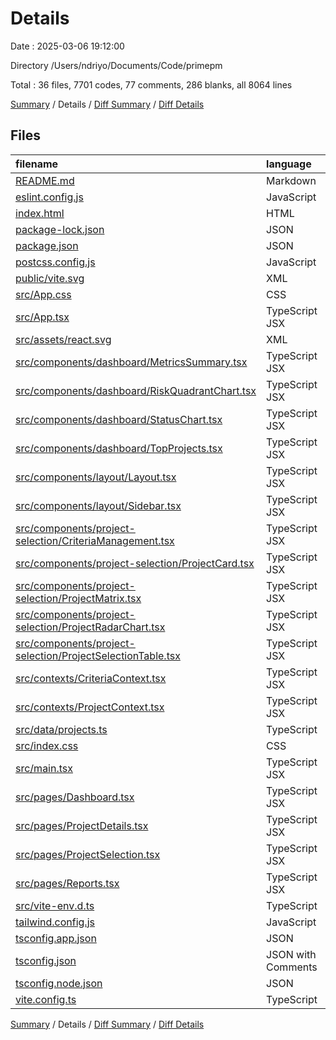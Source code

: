 # Details

Date : 2025-03-06 19:12:00

Directory /Users/ndriyo/Documents/Code/primepm

Total : 36 files,  7701 codes, 77 comments, 286 blanks, all 8064 lines

[Summary](results.md) / Details / [Diff Summary](diff.md) / [Diff Details](diff-details.md)

## Files
| filename | language | code | comment | blank | total |
| :--- | :--- | ---: | ---: | ---: | ---: |
| [README.md](/README.md) | Markdown | 58 | 0 | 23 | 81 |
| [eslint.config.js](/eslint.config.js) | JavaScript | 27 | 0 | 2 | 29 |
| [index.html](/index.html) | HTML | 13 | 0 | 1 | 14 |
| [package-lock.json](/package-lock.json) | JSON | 5,192 | 0 | 1 | 5,193 |
| [package.json](/package.json) | JSON | 36 | 0 | 1 | 37 |
| [postcss.config.js](/postcss.config.js) | JavaScript | 6 | 0 | 1 | 7 |
| [public/vite.svg](/public/vite.svg) | XML | 1 | 0 | 0 | 1 |
| [src/App.css](/src/App.css) | CSS | 37 | 0 | 6 | 43 |
| [src/App.tsx](/src/App.tsx) | TypeScript JSX | 27 | 0 | 3 | 30 |
| [src/assets/react.svg](/src/assets/react.svg) | XML | 1 | 0 | 0 | 1 |
| [src/components/dashboard/MetricsSummary.tsx](/src/components/dashboard/MetricsSummary.tsx) | TypeScript JSX | 64 | 0 | 4 | 68 |
| [src/components/dashboard/RiskQuadrantChart.tsx](/src/components/dashboard/RiskQuadrantChart.tsx) | TypeScript JSX | 80 | 7 | 9 | 96 |
| [src/components/dashboard/StatusChart.tsx](/src/components/dashboard/StatusChart.tsx) | TypeScript JSX | 45 | 0 | 5 | 50 |
| [src/components/dashboard/TopProjects.tsx](/src/components/dashboard/TopProjects.tsx) | TypeScript JSX | 58 | 0 | 3 | 61 |
| [src/components/layout/Layout.tsx](/src/components/layout/Layout.tsx) | TypeScript JSX | 26 | 2 | 4 | 32 |
| [src/components/layout/Sidebar.tsx](/src/components/layout/Sidebar.tsx) | TypeScript JSX | 85 | 2 | 8 | 95 |
| [src/components/project-selection/CriteriaManagement.tsx](/src/components/project-selection/CriteriaManagement.tsx) | TypeScript JSX | 271 | 5 | 21 | 297 |
| [src/components/project-selection/ProjectCard.tsx](/src/components/project-selection/ProjectCard.tsx) | TypeScript JSX | 76 | 0 | 9 | 85 |
| [src/components/project-selection/ProjectMatrix.tsx](/src/components/project-selection/ProjectMatrix.tsx) | TypeScript JSX | 184 | 6 | 17 | 207 |
| [src/components/project-selection/ProjectRadarChart.tsx](/src/components/project-selection/ProjectRadarChart.tsx) | TypeScript JSX | 28 | 1 | 6 | 35 |
| [src/components/project-selection/ProjectSelectionTable.tsx](/src/components/project-selection/ProjectSelectionTable.tsx) | TypeScript JSX | 211 | 16 | 36 | 263 |
| [src/contexts/CriteriaContext.tsx](/src/contexts/CriteriaContext.tsx) | TypeScript JSX | 88 | 5 | 17 | 110 |
| [src/contexts/ProjectContext.tsx](/src/contexts/ProjectContext.tsx) | TypeScript JSX | 87 | 4 | 15 | 106 |
| [src/data/projects.ts](/src/data/projects.ts) | TypeScript | 275 | 7 | 16 | 298 |
| [src/index.css](/src/index.css) | CSS | 22 | 0 | 3 | 25 |
| [src/main.tsx](/src/main.tsx) | TypeScript JSX | 9 | 0 | 2 | 11 |
| [src/pages/Dashboard.tsx](/src/pages/Dashboard.tsx) | TypeScript JSX | 33 | 0 | 5 | 38 |
| [src/pages/ProjectDetails.tsx](/src/pages/ProjectDetails.tsx) | TypeScript JSX | 253 | 3 | 25 | 281 |
| [src/pages/ProjectSelection.tsx](/src/pages/ProjectSelection.tsx) | TypeScript JSX | 72 | 2 | 9 | 83 |
| [src/pages/Reports.tsx](/src/pages/Reports.tsx) | TypeScript JSX | 256 | 10 | 23 | 289 |
| [src/vite-env.d.ts](/src/vite-env.d.ts) | TypeScript | 0 | 1 | 1 | 2 |
| [tailwind.config.js](/tailwind.config.js) | JavaScript | 26 | 1 | 1 | 28 |
| [tsconfig.app.json](/tsconfig.app.json) | JSON | 22 | 2 | 3 | 27 |
| [tsconfig.json](/tsconfig.json) | JSON with Comments | 7 | 0 | 1 | 8 |
| [tsconfig.node.json](/tsconfig.node.json) | JSON | 20 | 2 | 3 | 25 |
| [vite.config.ts](/vite.config.ts) | TypeScript | 5 | 1 | 2 | 8 |

[Summary](results.md) / Details / [Diff Summary](diff.md) / [Diff Details](diff-details.md)